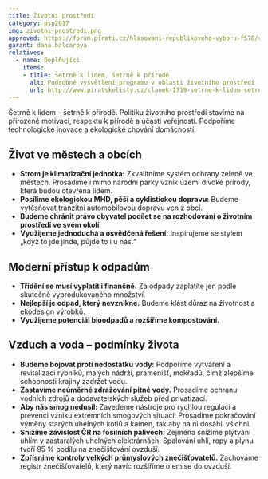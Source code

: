 ```yaml
---
title: Životní prostředí
category: psp2017
img: zivotni-prostredi.png
approved: https://forum.pirati.cz/hlasovani-republikoveho-vyboru-f578/rv-34-2017-program-2017-zivotni-prostredi-r-h-1-k-t37128-10.html
garant: dana.balcarova
relatives:
  - name: Doplňující
    items:
    - title: Šetrně k lidem, šetrně k přírodě
      alt: Podrobné vysvětlení programu v oblasti životního prostředí
      url: http://www.piratskelisty.cz/clanek-1719-setrne-k-lidem-setrne-k-prirode
---
```


Šetrně k lidem – šetrně k přírodě. Politiku životního prostředí stavíme na přirozené
motivaci, respektu k přírodě a účasti veřejnosti. Podpoříme technologické inovace a
ekologické chování domácností.

## Život ve městech a obcích

* **Strom je klimatizační jednotka:** Zkvalitníme systém ochrany zeleně ve městech.
Prosadíme i mimo národní parky vznik území divoké přírody, která budou otevřena
lidem.
* **Posílíme ekologickou MHD, pěší a cyklistickou dopravu:** Budeme vytěsňovat
tranzitní automobilovou dopravu ven z obcí.
* **Budeme chránit právo obyvatel podílet se na rozhodování o životním prostředí ve svém okolí**
* **Využijeme jednoduchá a osvědčená řešení:** Inspirujeme se stylem „když to jde
jinde, půjde to i u nás.“

## Moderní přístup k odpadům

* **Třídění se musí vyplatit i finančně.** Za odpady zaplatíte jen podle skutečně
vyprodukovaného množství.
* **Nejlepší je odpad, který nevznikne.** Budeme klást důraz na životnost a ekodesign
výrobků.
* **Využijeme potenciál bioodpadů a rozšíříme kompostování.**

## Vzduch a voda – podmínky života

* **Budeme bojovat proti nedostatku vody:** Podpoříme vytváření a revitalizaci
rybníků, malých nádrží, pramenišť, mokřadů, čímž zlepšíme schopnosti
krajiny zadržet vodu.
* **Zastavíme neúměrné zdražování pitné vody.** Prosadíme ochranu vodních zdrojů a dodavatelských služeb před privatizací.
* **Aby nás smog nedusil:** Zavedeme nástroje pro rychlou regulaci a prevenci vzniku
extrémních smogových situací. Prosadíme pokračování výměny starých uhelných
kotlů a kamen, tak aby na ni dosáhli všichni.
* **Snížíme závislost ČR na fosilních palivech:** Zejména snížíme plýtvání uhlím v
zastaralých uhelných elektrárnách. Spalování uhlí, ropy a plynu tvoří 95 % podílu na
znečišťování ovzduší.
* **Zpřísníme kontroly velkých průmyslových znečišťovatelů.** Zachováme registr
znečišťovatelů, který navíc rozšíříme o emise do ovzduší.
